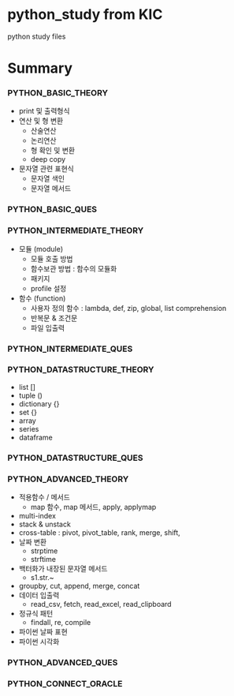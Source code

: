 # python_study from KIC
python study files

# Summary
### PYTHON_BASIC_THEORY
- print 및 출력형식
- 연산 및 형 변환
  - 산술연산
  - 논리연산
  - 형 확인 및 변환
  - deep copy
- 문자열 관련 표현식
  - 문자열 색인
  - 문자열 메서드
### PYTHON_BASIC_QUES
### PYTHON_INTERMEDIATE_THEORY
- 모듈 (module)
  - 모듈 호출 방법
  - 함수보관 방법 : 함수의 모듈화
  - 패키지
  - profile 설정
- 함수 (function)
  - 사용자 정의 함수 : lambda, def, zip, global, list comprehension
  - 반복문 & 조건문
  - 파일 입출력
### PYTHON_INTERMEDIATE_QUES
### PYTHON_DATASTRUCTURE_THEORY
- list []
- tuple ()
- dictionary {}
- set {}
- array
- series
- dataframe
### PYTHON_DATASTRUCTURE_QUES
### PYTHON_ADVANCED_THEORY
- 적용함수 / 메서드
  - map 함수, map 메서드, apply, applymap
- multi-index
- stack & unstack
- cross-table : pivot, pivot_table, rank, merge, shift, 
- 날짜 변환
  - strptime
  - strftime
- 백터화가 내장된 문자열 메서드
  - s1.str.~
- groupby, cut, append, merge, concat
- 데이터 입출력
  - read_csv, fetch, read_excel, read_clipboard
- 정규식 패턴
  - findall, re, compile
- 파이썬 날짜 표현
- 파이썬 시각화
### PYTHON_ADVANCED_QUES
### PYTHON_CONNECT_ORACLE
